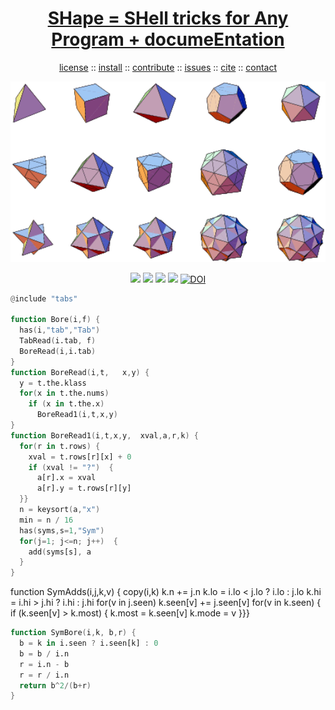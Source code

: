 <a name=top>
<h1 align=center>
   <a href="https://github.com/timm/shape/blob/master/README.md#top">
     SHape = SHell tricks  for Any Program + documeEntation
   </a>
</h1>
<p align=center>
   <a    href="https://github.com/timm/shape/blob/master/LICENSE.md#top">license</a>
   :: <a href="https://github.com/timm/shape/blob/master/INSTALL.md#top">install</a>
   :: <a href="https://github.com/timm/shape/blob/master/CONTRIBUTE.md#top">contribute</a>
   :: <a href="https://github.com/timm/shape/issues">issues</a>
   :: <a href="https://github.com/timm/shape/blob/master/CITATION.md#top">cite</a>
   :: <a href="https://github.com/timm/shape/blob/master/CONTACT.md#top">contact</a>
</p>
<p align=center>
   <img width=600 src="https://github.com/timm/misc/blob/master/odd/etc/img/solidgallery.gif">
</p>
<p align=center>
   <img src="https://img.shields.io/badge/language-gawk-orange">
   <img src="https://img.shields.io/badge/purpose-ai,se-blueviolet">
   <img src="https://img.shields.io/badge/platform-mac,*nux-informational">
   <a href="https://travis-ci.org/github/timm/shape"> <img src="https://travis-ci.org/timm/shape.svg?branch=master"></a>
   <a href="https://doi.org/10.5281/zenodo.3887420"><img src="https://zenodo.org/badge/DOI/10.5281/zenodo.3887420.svg" alt="DOI"></a>
</p>

```awk
@include "tabs"

function Bore(i,f) {
  has(i,"tab","Tab")
  TabRead(i.tab, f)
  BoreRead(i,i.tab)
}
function BoreRead(i,t,   x,y) {
  y = t.the.klass
  for(x in t.the.nums)
    if (x in t.the.x)  
      BoreRead1(i,t,x,y)
}
function BoreRead1(i,t,x,y,  xval,a,r,k) {
  for(r in t.rows) {
    xval = t.rows[r][x] + 0
    if (xval != "?")  {
      a[r].x = xval
      a[r].y = t.rows[r][y]
  }}
  n = keysort(a,"x")
  min = n / 16
  has(syms,s=1,"Sym")
  for(j=1; j<=n; j++)  {
    add(syms[s], a
  }
}
```
function SymAdds(i,j,k,v) {
  copy(i,k)
  k.n += j.n
  k.lo = i.lo < j.lo ? i.lo : j.lo
  k.hi = i.hi > j.hi ? i.hi : j.hi
  for(v in j.seen)
    k.seen[v] += j.seen[v]
  for(v in k.seen) {
    if (k.seen[v] > k.most) {
     k.most = k.seen[v]
     k.mode = v
}}}
```awk
function SymBore(i,k, b,r) {
  b = k in i.seen ? i.seen[k] : 0
  b = b / i.n
  r = i.n - b
  r = r / i.n
  return b^2/(b+r)
}
```
